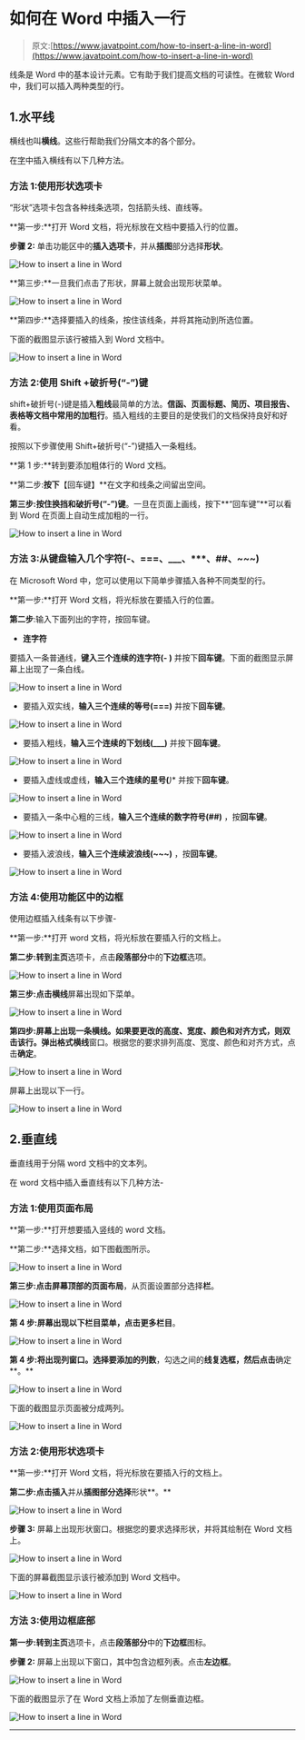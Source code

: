 # 如何在 Word 中插入一行

> 原文:[https://www.javatpoint.com/how-to-insert-a-line-in-word](https://www.javatpoint.com/how-to-insert-a-line-in-word)

线条是 Word 中的基本设计元素。它有助于我们提高文档的可读性。在微软 Word 中，我们可以插入两种类型的行。

## 1.水平线

横线也叫**横线**。这些行帮助我们分隔文本的各个部分。

在[字](https://www.javatpoint.com/ms-word-tutorial)中插入横线有以下几种方法。

### 方法 1:使用形状选项卡

“形状”选项卡包含各种线条选项，包括箭头线、直线等。

**第一步:**打开 Word 文档，将光标放在文档中要插入行的位置。

**步骤 2:** 单击功能区中的**插入选项卡**，并从**插图**部分选择**形状**。

![How to insert a line in Word](img/08e41048bae9772159c407b5517e3ca8.png)

**第三步:**一旦我们点击了形状，屏幕上就会出现形状菜单。

![How to insert a line in Word](img/b5c3fc50ddc076745d07b7f1991b68a9.png)

**第四步:**选择要插入的线条，按住该线条，并将其拖动到所选位置。

下面的截图显示该行被插入到 Word 文档中。

![How to insert a line in Word](img/a2d24989e3f05e216cdaa0a4298d36b4.png)

### 方法 2:使用 Shift +破折号(“-”)键

shift+破折号(-)键是插入**粗线**最简单的方法。**信函、页面标题、简历、项目报告、表格等文档中常用的加粗行**。插入粗线的主要目的是使我们的文档保持良好和好看。

按照以下步骤使用 Shift+破折号(“-”)键插入一条粗线。

**第 1 步:**转到要添加粗体行的 Word 文档。

**第二步:**按下**【回车键】**在文字和线条之间留出空间。

**第三步:**按住**换挡和破折号(“-”)键**。一旦在页面上画线，按下**“回车键”**可以看到 Word 在页面上自动生成加粗的一行。

![How to insert a line in Word](img/2a48bc2cbd914678903100f53f1357e7.png)

### 方法 3:从键盘输入几个字符(-、===、___、***、##、~~~)

在 Microsoft Word 中，您可以使用以下简单步骤插入各种不同类型的行。

**第一步:**打开 Word 文档，将光标放在要插入行的位置。

**第二步**:输入下面列出的字符，按回车键。

*   **连字符**

要插入一条普通线，**键入三个连续的连字符(- )** 并按下**回车键**。下面的截图显示屏幕上出现了一条白线。

![How to insert a line in Word](img/ae8d0789fb1c8def9da53f0d7e44ab96.png)

*   要插入双实线，**输入三个连续的等号(===)** 并按下**回车键**。

![How to insert a line in Word](img/cd3e3c007eeb90a22b0c2e1b9201e13c.png)

*   要插入粗线，**输入三个连续的下划线(___)** 并按下**回车键**。

![How to insert a line in Word](img/8fbf3b90e2930cfc566979337f81d5ea.png)

*   要插入虚线或虚线，**输入三个连续的星号(***)** 并按下**回车键**。

![How to insert a line in Word](img/d008271720c6af566b0acd24fe622d67.png)

*   要插入一条中心粗的三线，**输入三个连续的数字符号(##)** ，按**回车键**。

![How to insert a line in Word](img/2aa6071f5da99ec7a1b7374a031ccd47.png)

*   要插入波浪线，**输入三个连续波浪线(~~~)** ，按**回车键**。

![How to insert a line in Word](img/d2feedf01e3784fdf23615a194be85e2.png)

### 方法 4:使用功能区中的边框

使用边框插入线条有以下步骤-

**第一步:**打开 word 文档，将光标放在要插入行的文档上。

**第二步:**转到**主页**选项卡，点击**段落部分**中的**下边框**选项。

![How to insert a line in Word](img/ee5dbbd21bd9c4696441c583d9a0e6d1.png)

**第三步:**点击**横线**屏幕出现如下菜单。

![How to insert a line in Word](img/5b09cca195808c5e06c7490ef24c5247.png)

**第四步:**屏幕上出现一条横线。如果要更改**的高度、宽度、颜色和对齐方式，**则双击该行。弹出**格式横线**窗口。根据您的要求排列高度、宽度、颜色和对齐方式，点击**确定**。

![How to insert a line in Word](img/ad48ecb38cf87d6d7f951ac4029137fd.png)

屏幕上出现以下一行。

![How to insert a line in Word](img/09ac758248acfc3ebc20cbc12f44b128.png)

## 2.垂直线

垂直线用于分隔 word 文档中的文本列。

在 word 文档中插入垂直线有以下几种方法-

### 方法 1:使用页面布局

**第一步:**打开想要插入竖线的 word 文档。

**第二步:**选择文档，如下图截图所示。

![How to insert a line in Word](img/386ea594a89fbf7e12bd8ed01d5df4a7.png)

**第三步:**点击屏幕顶部的**页面布局**，从页面设置部分选择**栏**。

![How to insert a line in Word](img/2c9f6ff0b1621463cd7c768feaccb1c7.png)

**第 4 步:**屏幕出现以下栏目菜单，点击**更多栏目**。

![How to insert a line in Word](img/875bb86206a4b58970d48bf807802fdd.png)

**第 4 步:**将出现列窗口。选择要添加的**列数**，勾选之间的**线复选框，然后点击**确定**。**

![How to insert a line in Word](img/f274bf7bd1dc594c47433645b0d5ff11.png)

下面的截图显示页面被分成两列。

![How to insert a line in Word](img/d9b63dc704bd8fa457046460f96f27c1.png)

### 方法 2:使用形状选项卡

**第一步:**打开 Word 文档，将光标放在要插入行的文档上。

**第二步:**点击**插入**并从**插图部分选择**形状**。**

![How to insert a line in Word](img/8638e1357d0edf8bf0e05ef29629466c.png)

**步骤 3:** 屏幕上出现形状窗口。根据您的要求选择形状，并将其绘制在 Word 文档上。

![How to insert a line in Word](img/19705c71eb31e65cbd73796c293a8342.png)

下面的屏幕截图显示该行被添加到 Word 文档中。

![How to insert a line in Word](img/8131c17a27b528f5cb2b0160189516dc.png)

### 方法 3:使用边框底部

**第一步:**转到**主页**选项卡，点击**段落部分**中的**下边框**图标。

**步骤 2:** 屏幕上出现以下窗口，其中包含边框列表。点击**左边框**。

![How to insert a line in Word](img/495c1e8da5960661f16295119cec54c7.png)

下面的截图显示了在 Word 文档上添加了左侧垂直边框。

![How to insert a line in Word](img/9d03ec0c71e31e09feba636917d1dff6.png)

* * *